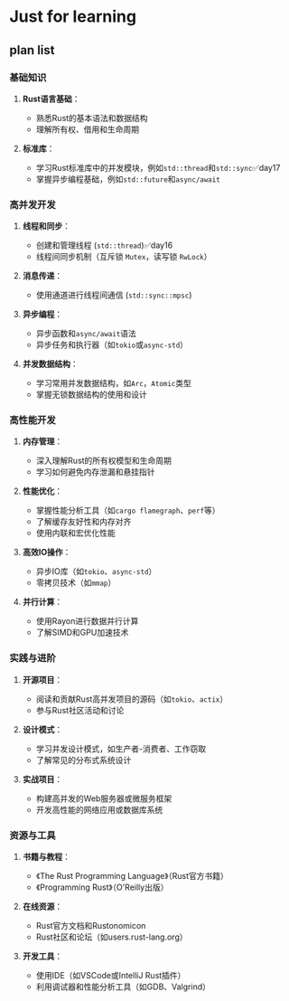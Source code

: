 # Just for learning



## plan list

### 基础知识
1. **Rust语言基础**：
   - 熟悉Rust的基本语法和数据结构
   - 理解所有权、借用和生命周期

2. **标准库**：
   - 学习Rust标准库中的并发模块，例如`std::thread`和`std::sync`✅day17
   - 掌握异步编程基础，例如`std::future`和`async/await`

### 高并发开发
1. **线程和同步**：
   - 创建和管理线程 (`std::thread`)✅day16
   - 线程间同步机制（互斥锁 `Mutex`，读写锁 `RwLock`）

2. **消息传递**：
   - 使用通道进行线程间通信 (`std::sync::mpsc`)

3. **异步编程**：
   - 异步函数和`async/await`语法
   - 异步任务和执行器（如`tokio`或`async-std`）

4. **并发数据结构**：
   - 学习常用并发数据结构，如`Arc`，`Atomic`类型
   - 掌握无锁数据结构的使用和设计

### 高性能开发
1. **内存管理**：
   - 深入理解Rust的所有权模型和生命周期
   - 学习如何避免内存泄漏和悬挂指针

2. **性能优化**：
   - 掌握性能分析工具（如`cargo flamegraph`、`perf`等）
   - 了解缓存友好性和内存对齐
   - 使用内联和宏优化性能

3. **高效IO操作**：
   - 异步IO库（如`tokio`、`async-std`）
   - 零拷贝技术（如`mmap`）

4. **并行计算**：
   - 使用Rayon进行数据并行计算
   - 了解SIMD和GPU加速技术

### 实践与进阶
1. **开源项目**：
   - 阅读和贡献Rust高并发项目的源码（如`tokio`、`actix`）
   - 参与Rust社区活动和讨论

2. **设计模式**：
   - 学习并发设计模式，如生产者-消费者、工作窃取
   - 了解常见的分布式系统设计

3. **实战项目**：
   - 构建高并发的Web服务器或微服务框架
   - 开发高性能的网络应用或数据库系统

### 资源与工具
1. **书籍与教程**：
   - 《The Rust Programming Language》（Rust官方书籍）
   - 《Programming Rust》（O'Reilly出版）

2. **在线资源**：
   - Rust官方文档和Rustonomicon
   - Rust社区和论坛（如users.rust-lang.org）

3. **开发工具**：
   - 使用IDE（如VSCode或IntelliJ Rust插件）
   - 利用调试器和性能分析工具（如GDB、Valgrind）
